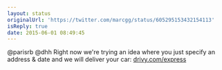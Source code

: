 ```yaml
---
layout: status
originalUrl: 'https://twitter.com/marcgg/status/605295153432154113'
isReply: true
date: 2015-06-01 08:49:45
---
```


@parisrb @dhh Right now we're trying an idea where you just specify an address &amp; date and we will deliver your car: [drivy.com/express](https://www.drivy.com/express)
